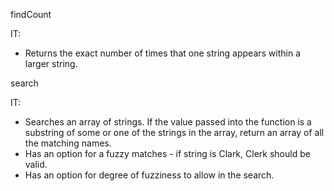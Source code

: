 findCount

IT:
* Returns the exact number of times that one string appears within a larger string.

search

IT:
* Searches an array of strings. If the value passed into the function is a substring of some or one of the strings in the array, return an array of all the matching names.
* Has an option for a fuzzy matches - if string is Clark, Clerk should be valid.
* Has an option for degree of fuzziness to allow in the search.
